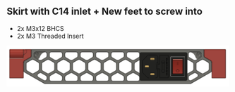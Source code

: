 <h2>Skirt with C14 inlet + New feet to screw into</h2>

* 2x M3x12 BHCS
* 2x M3 Threaded Insert

![](./CAD.png)
